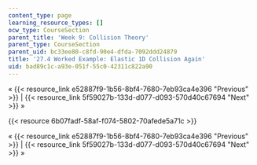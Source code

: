 ```yaml
---
content_type: page
learning_resource_types: []
ocw_type: CourseSection
parent_title: 'Week 9: Collision Theory'
parent_type: CourseSection
parent_uid: bc33ee80-c8fd-90e4-dfda-7092ddd24879
title: '27.4 Worked Example: Elastic 1D Collision Again'
uid: bad89c1c-a93e-051f-55c0-42311c822a90
---
```


« {{< resource_link e52887f9-1b56-8bf4-7680-7eb93ca4e396 "Previous" >}} | {{< resource_link 5f59027b-133d-d077-d093-570d40c67694 "Next" >}} »

{{< resource 6b07fadf-58af-f074-5802-70afede5a71c >}}

« {{< resource_link e52887f9-1b56-8bf4-7680-7eb93ca4e396 "Previous" >}} | {{< resource_link 5f59027b-133d-d077-d093-570d40c67694 "Next" >}} »